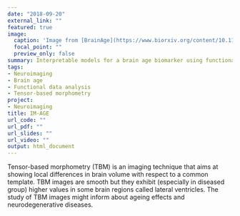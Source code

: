 ```yaml
---
date: "2018-09-20"
external_link: ""
featured: true
image:
  caption: 'Image from [BrainAge](https://www.biorxiv.org/content/10.1101/853341v1) paper'
  focal_point: ""
  preview_only: false
summary: Interpretable models for a brain age biomarker using functional data analysis
tags:
- Neuroimaging
- Brain age
- Functional data analysis
- Tensor-based morphometry
project:
- Neuroimaging
title: IM-AGE
url_code: ""
url_pdf: ""
url_slides: ""
url_video: ""
output: html_document
---
```


Tensor-based morphometry (TBM) is an imaging technique that aims at showing
local differences in brain volume with respect to a common template.
TBM images are smooth but they exhibit (especially in diseased group)
higher values in some brain regions called lateral ventricles. The study of TBM images might inform about ageing effects and neurodegenerative diseases.
